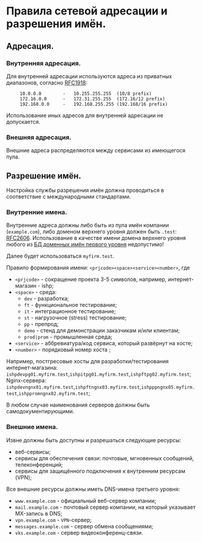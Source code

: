 Правила сетевой адресации и разрешения имён.
============================================

Адресация.
----------

### Внутренняя адресация.

Для внутренней адресации используются адреса из приватных диапазонов, согласно [RFC1918](https://datatracker.ietf.org/doc/html/rfc1918):
```
     10.0.0.0        -   10.255.255.255  (10/8 prefix)
     172.16.0.0      -   172.31.255.255  (172.16/12 prefix)
     192.168.0.0     -   192.168.255.255 (192.168/16 prefix)
```
Использование иных адресов для внутренней адресации не допускается.

### Внешняя адресация.

Внешние адреса распределяются между сервисами из имеющегося пула.

Разрешение имён.
----------------

Настройка службы разрешения имён должна проводиться в соответствие с международными стандартами.

### Внутренние имена.

Внутренние адреса должны либо быть из пула имён компании (`example.com`), либо доменом верхнего уровня должен быть `.test`: [RFC2606](https://datatracker.ietf.org/doc/html/rfc2606). Использование в качестве имени домена верхнего уровня любого из [БД доменных имён первого уровня](https://www.iana.org/domains/root/db) недопустимо! 

Далее будет использоваться `myfirm.test`.

Правило формирования имени: `<prjcode><space><service><number>`, где
* `<prjcode>` - сокращение проекта 3-5 символов, например, интернет-магазин - ishp;
* `<space>` - среда:
  * `dev` - разработка;
  * `ft` - функциональное тестирование;
  * `it` - интеграционное тестирование;
  * `st` - нагрузочное (stress) тестирование;
  * `pp` - препрод;
  * `demo` - стенд для демонстрации заказчикам и/или клиентам;
  * `prod|prom` - промышленная среда;
* `<service>` - аббревиатура/код сервиса, который развёрнут на хосте;
* `<number>` - порядковый номер хоста ;

Например, постгресовые хосты для разработки/тестирования интернет-магазина: `ishpdevpg01.myfirm.test`,`ishpitpg01.myfirm.test`,`ishpftpg02.myfirm.test`;<BR>
Nginx-сервера: `ishpdevngnx01.myfirm.test`,`ishpftngnx03.myfirm.test`,`ishpppngnx05.myfirm.test`,`ishppromngnx02.myfirm.test`;

В любом случае наименования серверов должны быть самодокументирующими.

### Внешние имена.

Извне должны быть доступны и разрешаться следующие ресурсы:
* веб-сервисы;
* сервисы для обеспечения связи: почтовые, мгновенных сообщений, телеконференций;
* сервисы для защищённого подключения к внутренним ресурсам (VPN);

Все внешние ресурсы должны иметь DNS-имена третьего уровня:
* `www.example.com` - официальный веб-сервер компании;
* `mail.example.com` - почтовый сервер компании, на который указывает MX-запись в DNS;
* `vpn.example.com` - `VPN`-сервер;
* `messages.example.com` -  сервер обмена сообщениями;
* `vks.example.com` - сервер видеоконференц-связи.
